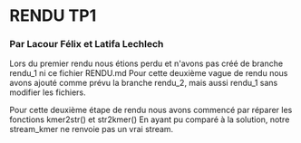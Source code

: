 # RENDU TP1
### Par Lacour Félix et Latifa Lechlech

Lors du premier rendu nous étions perdu et n'avons pas créé de branche rendu_1 ni ce fichier RENDU.md
Pour cette deuxième vague de rendu nous avons ajouté comme prévu la branche rendu_2, mais aussi rendu_1 sans modifier les fichiers.

Pour cette deuxième étape de rendu nous avons commencé par réparer les fonctions kmer2str() et str2kmer()
En ayant pu comparé à la solution, notre stream_kmer ne renvoie pas un vrai stream.

